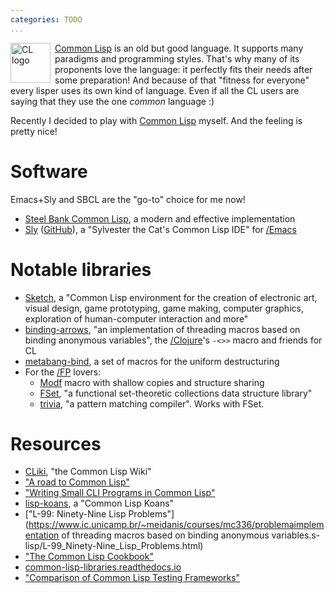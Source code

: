 ```yaml
---
categories: TODO
...
```


<img src="https://common-lisp.net/static/imgs/lisplogo.png" alt="CL logo" style="float:left;margin-right:0.5em;width:64px;height:64px">

[Common Lisp](https://common-lisp.net/) is an old but good language. It supports many paradigms and programming styles. That's why many of its proponents love the language: it perfectly fits their needs after some preparation! And because of that "fitness for everyone" every lisper uses its own kind of language. Even if all the CL users are saying that they use the one *common* language :)

Recently I decided to play with [Common Lisp](https://common-lisp.net/) myself. And the feeling is pretty nice!

# Software

Emacs+Sly and SBCL are the "go-to" choice for me now!

- [Steel Bank Common Lisp](http://www.sbcl.org/), a modern and effective implementation
- [Sly](https://joaotavora.github.io/sly/) ([GitHub](https://github.com/joaotavora/sly)), a "Sylvester the Cat's Common Lisp IDE" for [/Emacs]()

# Notable libraries

- [Sketch](https://github.com/vydd/sketch), a "Common Lisp environment for the creation of electronic art, visual design, game prototyping, game making, computer graphics, exploration of human-computer interaction and more"
- [binding-arrows](https://github.com/phoe/binding-arrows/), "an implementation of threading macros based on binding anonymous variables", the [/Clojure]()'s `-<>>` macro and friends for CL
- [metabang-bind](https://common-lisp.net/project/metabang-bind/index.html), a set of macros for the uniform destructuring
- For the [/FP]() lovers:
  - [Modf](https://github.com/smithzvk/modf) macro with shallow copies and structure sharing
  - [FSet](https://github.com/slburson/fset), "a functional set-theoretic collections data structure library"
  - [trivia](https://github.com/guicho271828/trivia), "a pattern matching compiler". Works with FSet.

# Resources

- [CLiki](https://www.cliki.net/), "the Common Lisp Wiki"
- ["A road to Common Lisp"](https://stevelosh.com/blog/2018/08/a-road-to-common-lisp/)
- ["Writing Small CLI Programs in Common Lisp"](https://stevelosh.com/blog/2021/03/small-common-lisp-cli-programs/)
- [lisp-koans](https://github.com/google/lisp-koans), a "Common Lisp Koans"
- ["L-99: Ninety-Nine Lisp Problems"](https://www.ic.unicamp.br/~meidanis/courses/mc336/problemaimplementation of threading macros based on binding anonymous variables.s-lisp/L-99_Ninety-Nine_Lisp_Problems.html)
- ["The Common Lisp Cookbook"](http://lispcookbook.github.io/cl-cookbook/)
- [common-lisp-libraries.readthedocs.io](https://common-lisp-libraries.readthedocs.io/)
- ["Comparison of Common Lisp Testing Frameworks"](https://sabracrolleton.github.io/testing-framework)